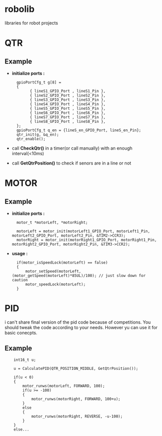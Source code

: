 
# robolib
libraries for robot projects

# QTR

## Example
- **initialize ports :**
	
		gpioPortCfg_t g[8] =
		{
			  { lineS1_GPIO_Port , lineS1_Pin },
			  { lineS2_GPIO_Port , lineS2_Pin },
			  { lineS3_GPIO_Port , lineS3_Pin },
			  { lineS4_GPIO_Port , lineS4_Pin },
			  { lineS5_GPIO_Port , lineS5_Pin },
			  { lineS6_GPIO_Port , lineS6_Pin },
			  { lineS7_GPIO_Port , lineS7_Pin },
			  { lineS8_GPIO_Port , lineS8_Pin },
		};
		gpioPortCfg_t q_en = {lineS_en_GPIO_Port, lineS_en_Pin};
		qtr_init(g, &q_en);
		qtr_enable();
	
- call **CheckQtr()** in a timer(or call manually) with an enough interval(<10ms) 
- call **GetQtrPosition()** to check if senors are in a line or not
# MOTOR

## Example
- **initialize ports :**

		motor_t *motorLeft, *motorRight;
		
		motorLeft = motor_init(motorLeft1_GPIO_Port, motorLeft1_Pin, motorLeft2_GPIO_Port, motorLeft2_Pin, &TIM2->CCR3);
		motorRight = motor_init(motorRight1_GPIO_Port, motorRight1_Pin, motorRight2_GPIO_Port, motorRight2_Pin, &TIM3->CCR2);
- **usage :**

        if(motor_isSpeedLock(motorLeft) == false)
        {
            motor_setSpeed(motorLeft, (motor_getSpeed(motorLeft)*85UL)/100); // just slow down for caution
            motor_speedLock(motorLeft);
        }
# PID
i can't share final version of the pid code because of competitions. You should tweak the code according to your needs. However yu can use it for basic conecpts.
## Example
		int16_t u;

		u = CalculatePID(QTR_POSITION_MIDDLE, GetQtrPosition());

		if(u < 0)
		{
			motor_runws(motorLeft, FORWARD, 100);
			if(u >= -100)
			{
				motor_runws(motorRight, FORWARD, 100+u);
			}
			else
			{
				motor_runws(motorRight, REVERSE, -u-100);
			}
		}
		else...
